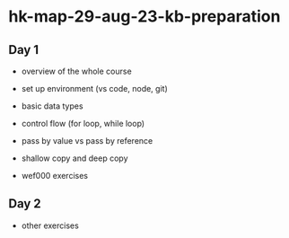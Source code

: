 # hk-map-29-aug-23-kb-preparation

## Day 1

- overview of the whole course

- set up environment (vs code, node, git)

- basic data types

- control flow (for loop, while loop)

- pass by value vs pass by reference

- shallow copy and deep copy

- wef000 exercises

## Day 2

- other exercises
